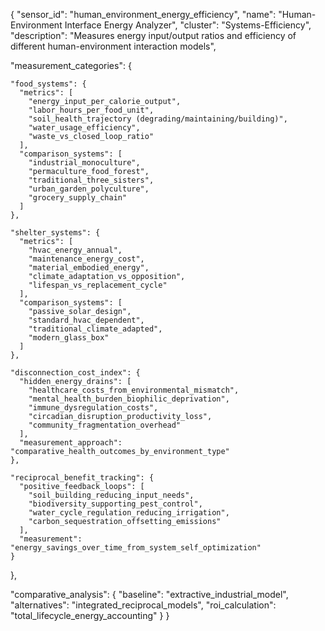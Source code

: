 {
  "sensor_id": "human_environment_energy_efficiency",
  "name": "Human-Environment Interface Energy Analyzer",
  "cluster": "Systems-Efficiency",
  "description": "Measures energy input/output ratios and efficiency of different human-environment interaction models",
  
  "measurement_categories": {
    
    "food_systems": {
      "metrics": [
        "energy_input_per_calorie_output",
        "labor_hours_per_food_unit",
        "soil_health_trajectory (degrading/maintaining/building)",
        "water_usage_efficiency",
        "waste_vs_closed_loop_ratio"
      ],
      "comparison_systems": [
        "industrial_monoculture",
        "permaculture_food_forest",
        "traditional_three_sisters",
        "urban_garden_polyculture",
        "grocery_supply_chain"
      ]
    },
    
    "shelter_systems": {
      "metrics": [
        "hvac_energy_annual",
        "maintenance_energy_cost",
        "material_embodied_energy",
        "climate_adaptation_vs_opposition",
        "lifespan_vs_replacement_cycle"
      ],
      "comparison_systems": [
        "passive_solar_design",
        "standard_hvac_dependent",
        "traditional_climate_adapted",
        "modern_glass_box"
      ]
    },
    
    "disconnection_cost_index": {
      "hidden_energy_drains": [
        "healthcare_costs_from_environmental_mismatch",
        "mental_health_burden_biophilic_deprivation",
        "immune_dysregulation_costs",
        "circadian_disruption_productivity_loss",
        "community_fragmentation_overhead"
      ],
      "measurement_approach": "comparative_health_outcomes_by_environment_type"
    },
    
    "reciprocal_benefit_tracking": {
      "positive_feedback_loops": [
        "soil_building_reducing_input_needs",
        "biodiversity_supporting_pest_control",
        "water_cycle_regulation_reducing_irrigation",
        "carbon_sequestration_offsetting_emissions"
      ],
      "measurement": "energy_savings_over_time_from_system_self_optimization"
    }
  },
  
  "comparative_analysis": {
    "baseline": "extractive_industrial_model",
    "alternatives": "integrated_reciprocal_models",
    "roi_calculation": "total_lifecycle_energy_accounting"
  }
}
